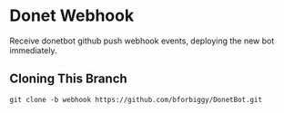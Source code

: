 # Donet Webhook

Receive donetbot github push webhook events, deploying the new bot immediately.

## Cloning This Branch

```
git clone -b webhook https://github.com/bforbiggy/DonetBot.git
```